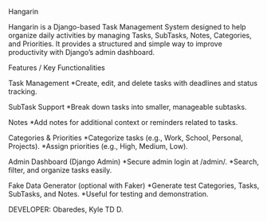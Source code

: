 Hangarin

Hangarin is a Django-based Task Management System designed to help organize daily activities by managing Tasks, SubTasks, Notes, Categories, and Priorities. It provides a structured and simple way to improve productivity with Django’s admin dashboard.

Features / Key Functionalities

Task Management
*Create, edit, and delete tasks with deadlines and status tracking.

SubTask Support
*Break down tasks into smaller, manageable subtasks.

Notes
*Add notes for additional context or reminders related to tasks.

Categories & Priorities
*Categorize tasks (e.g., Work, School, Personal, Projects).
*Assign priorities (e.g., High, Medium, Low).

Admin Dashboard (Django Admin)
*Secure admin login at /admin/.
*Search, filter, and organize tasks easily.

Fake Data Generator (optional with Faker)
*Generate test Categories, Tasks, SubTasks, and Notes.
*Useful for testing and demonstration.

DEVELOPER: Obaredes, Kyle TD D.
